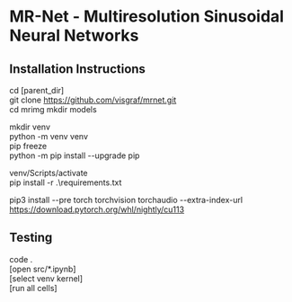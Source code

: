 # MR-Net - Multiresolution Sinusoidal Neural Networks

## Installation Instructions

cd [parent_dir]  
git clone https://github.com/visgraf/mrnet.git   
cd mrimg
mkdir models  

mkdir venv  
python -m venv venv  
pip freeze  
python -m pip install --upgrade pip  

venv/Scripts/activate  
pip install -r .\requirements.txt  

pip3 install --pre torch torchvision torchaudio --extra-index-url https://download.pytorch.org/whl/nightly/cu113 

## Testing

code .  
[open src/*.ipynb]  
[select venv kernel]  
[run all cells]  
